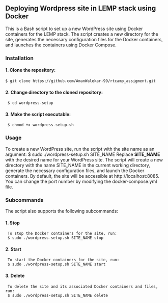 ## Deploying Wordpress site in LEMP stack using Docker

   This is a Bash script to set up a new WordPress site using Docker containers for the LEMP stack. The script creates a new directory for the site, generates the necessary configuration files for    the Docker containers, and launches the containers using Docker Compose.

### Installation
#### 1.	Clone the repository:
    $ git clone https://github.com/AmanWalekar-99/rtcamp_assigment.git

#### 2.	Change directory to the cloned repository:
     $ cd wordpress-setup

#### 3. Make the script executable:
     $ chmod +x wordpress-setup.sh

### Usage
To create a new WordPress site, run the script with the site name as an argument:
$ sudo ./wordpress-setup.sh SITE_NAME
Replace **SITE_NAME** with the desired name for your WordPress site.
The script will create a new directory with the name SITE_NAME in the current working directory, generate the necessary configuration files, and launch the Docker containers.
By default, the site will be accessible at http://localhost:8085. You can change the port number by modifying the docker-compose.yml file.

### Subcommands
The script also supports the following subcommands:

#### 1.	Stop 
     To stop the Docker containers for the site, run:
     $ sudo ./wordpress-setup.sh SITE_NAME stop



#### 2.	Start
     To start the Docker containers for the site, run:
     $ sudo ./wordpress-setup.sh SITE_NAME start

#### 3.	Delete
     To delete the site and its associated Docker containers and files, run:
     $ sudo ./wordpress-setup.sh SITE_NAME delete
